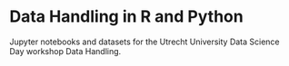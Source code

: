 # Data Handling in R and Python

Jupyter notebooks and datasets for the Utrecht University Data Science Day workshop Data Handling.

